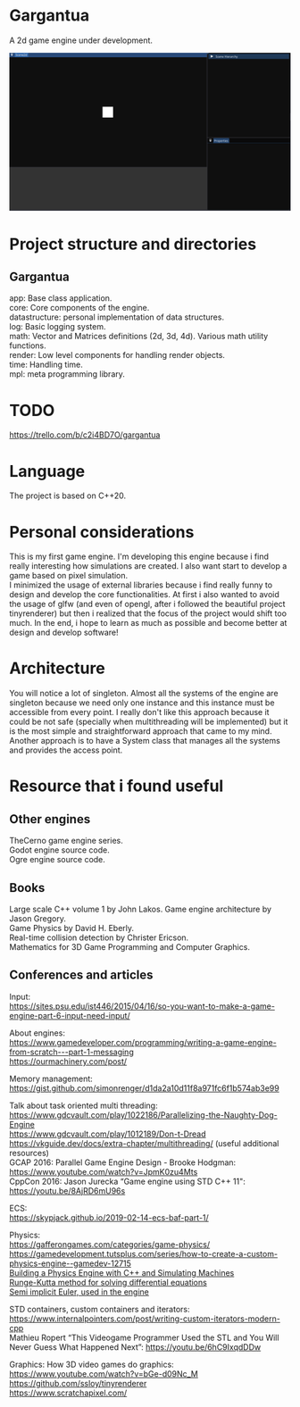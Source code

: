 # Gargantua
A 2d game engine under development.  

![](images/editor2.gif)  



# Project structure and directories
## Gargantua
app: Base class application.  
core: Core components of the engine.    
datastructure: personal implementation of data structures.  
log: Basic logging system.  
math: Vector and Matrices definitions (2d, 3d, 4d). Various math utility functions.  
render: Low level components for handling render objects.    
time: Handling time.  
mpl: meta programming library.  



# TODO
https://trello.com/b/c2i4BD7O/gargantua



# Language 
The project is based on C++20.


# Personal considerations
This is my first game engine. I'm developing this engine because i find really 
interesting how simulations are created. I also want start to develop a game based on pixel simulation.  
I minimized the usage of external libraries because i find really funny to design and develop the core functionalities.
At first i also wanted to avoid the usage of glfw (and even of opengl, after i followed the beautiful project tinyrenderer)
but then i realized that the focus of the project would shift too much. 
In the end, i hope to learn as much as possible and become better at design and develop software!  


# Architecture 
You will notice a lot of singleton. 
Almost all the systems of the engine are singleton because we need only one instance and 
this instance must be accessible from every point. I really don't like this approach because it 
could be not safe (specially when multithreading will be implemented) but it is the most simple and 
straightforward approach that came to my mind. Another approach is to have a System class that manages 
all the systems and provides the access point. 


# Resource that i found useful

## Other engines 
TheCerno game engine series.  
Godot engine source code.  
Ogre engine source code.  


## Books
Large scale C++ volume 1 by John Lakos.
Game engine architecture by Jason Gregory.  
Game Physics by David H. Eberly.  
Real-time collision detection by Christer Ericson.  
Mathematics for 3D Game Programming and Computer Graphics.  



## Conferences and articles
Input:  
https://sites.psu.edu/ist446/2015/04/16/so-you-want-to-make-a-game-engine-part-6-input-need-input/


About engines:  
https://www.gamedeveloper.com/programming/writing-a-game-engine-from-scratch---part-1-messaging  
https://ourmachinery.com/post/   


Memory management: https://gist.github.com/simonrenger/d1da2a10d11f8a971fc6f1b574ab3e99  


Talk about task oriented multi threading: 
https://www.gdcvault.com/play/1022186/Parallelizing-the-Naughty-Dog-Engine  
https://www.gdcvault.com/play/1012189/Don-t-Dread  
https://vkguide.dev/docs/extra-chapter/multithreading/ (useful additional resources)  
GCAP 2016: Parallel Game Engine Design - Brooke Hodgman: https://www.youtube.com/watch?v=JpmK0zu4Mts   
CppCon 2016: Jason Jurecka “Game engine using STD C++ 11": https://youtu.be/8AjRD6mU96s   

ECS:  
https://skypjack.github.io/2019-02-14-ecs-baf-part-1/  


Physics:  
https://gafferongames.com/categories/game-physics/  
https://gamedevelopment.tutsplus.com/series/how-to-create-a-custom-physics-engine--gamedev-12715  
[Building a Physics Engine with C++ and Simulating Machines](https://youtu.be/TtgS-b191V0)  
[Runge-Kutta method for solving differential equations](https://en.wikipedia.org/wiki/Runge%E2%80%93Kutta_methods)  
[Semi implicit Euler, used in the engine](https://en.wikipedia.org/wiki/Semi-implicit_Euler_method)


STD containers, custom containers and iterators:  
https://www.internalpointers.com/post/writing-custom-iterators-modern-cpp   
Mathieu Ropert “This Videogame Programmer Used the STL and You Will Never Guess What Happened Next”: https://youtu.be/6hC9IxqdDDw   



Graphics:
How 3D video games do graphics: https://www.youtube.com/watch?v=bGe-d09Nc_M  
https://github.com/ssloy/tinyrenderer   
https://www.scratchapixel.com/
